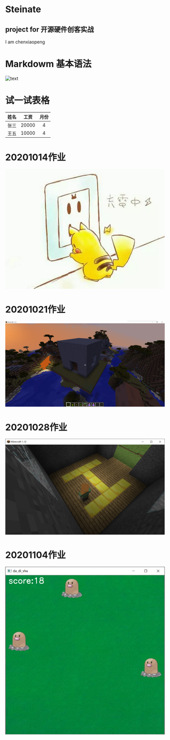 # Steinate
## project for 开源硬件创客实战
I am chenxiaopeng  

# Markdowm 基本语法  
![text](https://github.com/shiep18/EIS2020/blob/master/markdowncheatsheet.JPG)  

# 试一试表格
|姓名|工资|月份|
|:----:|:-----:|:----:|
|张三|20000|4|
|王五|10000|4|

# 20201014作业
![homework](https://github.com/ophwsjtu18/ohw20f/blob/main/cxp/homework/week_6/pikachu.jpg)

# 20201021作业
![homework](https://github.com/ophwsjtu18/ohw20f/blob/main/cxp/homework/week_7/house%20(3).png)

# 20201028作业
![](https://github.com/ophwsjtu18/ohw20f/blob/main/cxp/homework/week_8/floor.png)

# 20201104作业
![](https://github.com/ophwsjtu18/ohw20f/blob/main/cxp/homework/week_9/da_di_shu.png)
